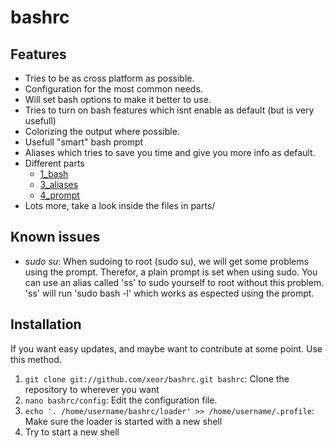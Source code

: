 bashrc
======

Features
--------

* Tries to be as cross platform as possible.
* Configuration for the most common needs.
* Will set bash options to make it better to use.
* Tries to turn on bash features which isnt enable as default (but is very usefull)
* Colorizing the output where possible.
* Usefull "smart" bash prompt
* Aliases which tries to save you time and give you more info as default.
* Different parts
  * [1_bash](https://github.com/xeor/bashrc/wiki/parts-1_bash)
  * [3_aliases](https://github.com/xeor/bashrc/wiki/parts-3_aliases)
  * [4_prompt](https://github.com/xeor/bashrc/wiki/parts-4_prompt)
* Lots more, take a look inside the files in parts/


Known issues
------------
* *sudo su*: When sudoing to root (sudo su), we will get some problems using the prompt. Therefor, a plain prompt is set when using sudo. You can use an alias called 'ss' to sudo yourself to root without this problem. 'ss' will run 'sudo bash -l' which works as espected using the prompt.

Installation
------------

If you want easy updates, and maybe want to contribute at some point. Use this method.

1. `git clone git://github.com/xeor/bashrc.git bashrc`: Clone the repository to wherever you want
2. `nano bashrc/config`: Edit the configuration file.
3. `echo '. /home/username/bashrc/loader' >> /home/username/.profile`: Make sure the loader is started with a new shell
4. Try to start a new shell

